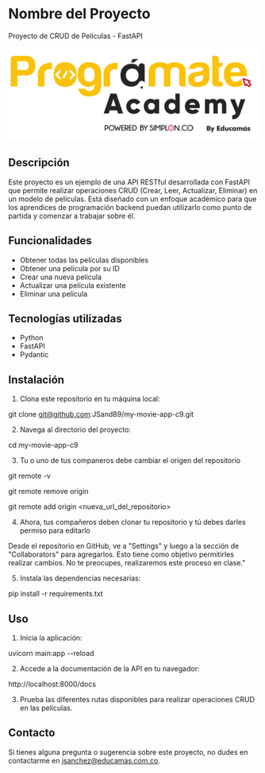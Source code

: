 # Nombre del Proyecto

Proyecto de CRUD de Películas - FastAPI

<img src="img/programate.png" alt="Logo Programate">

## Descripción

Este proyecto es un ejemplo de una API RESTful desarrollada con FastAPI que permite realizar operaciones CRUD (Crear, Leer, Actualizar, Eliminar) en un modelo de películas. Está diseñado con un enfoque académico para que los aprendices de programación backend puedan utilizarlo como punto de partida y comenzar a trabajar sobre él.

## Funcionalidades

- Obtener todas las películas disponibles
- Obtener una película por su ID
- Crear una nueva película
- Actualizar una película existente
- Eliminar una película

## Tecnologías utilizadas

- Python
- FastAPI
- Pydantic

## Instalación

1. Clona este repositorio en tu máquina local:

git clone git@github.com:JSand89/my-movie-app-c9.git


2. Navega al directorio del proyecto:

cd my-movie-app-c9

3. Tu o uno de tus companeros debe cambiar el origen del repositorio 

git remote -v

git remote remove origin

git remote add origin <nueva_url_del_repositorio>

4. Ahora, tus compañeros deben clonar tu repositorio y tú debes darles permiso para editarlo

Desde el repositorio en GitHub, ve a "Settings" y luego a la sección de "Collaborators" para agregarlos. Esto tiene como objetivo permitirles realizar cambios. No te preocupes, realizaremos este proceso en clase."

5. Instala las dependencias necesarias:

pip install -r requirements.txt


## Uso

1. Inicia la aplicación:

uvicorn main:app --reload


2. Accede a la documentación de la API en tu navegador:

http://localhost:8000/docs


3. Prueba las diferentes rutas disponibles para realizar operaciones CRUD en las películas.


## Contacto

Si tienes alguna pregunta o sugerencia sobre este proyecto, no dudes en contactarme en [jsanchez@educamas.com.co](jsanchez@educamas.com.co).


